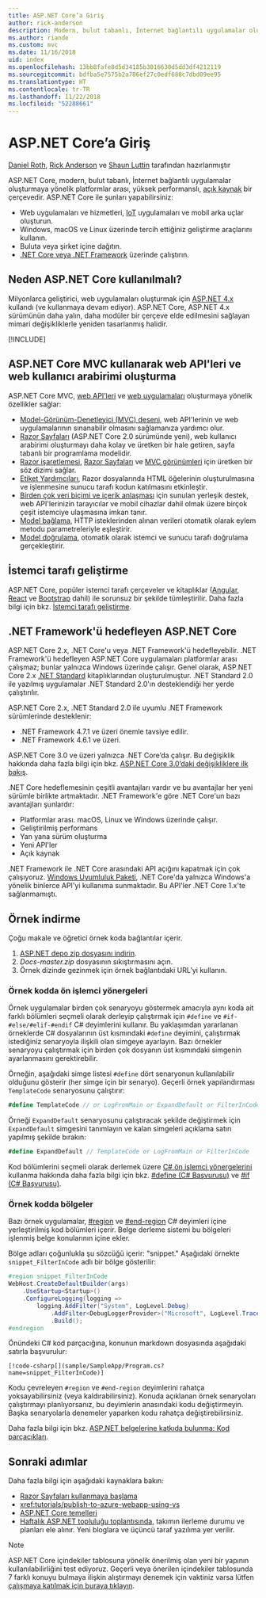 ```yaml
---
title: ASP.NET Core’a Giriş
author: rick-anderson
description: Modern, bulut tabanlı, İnternet bağlantılı uygulamalar oluşturmaya yönelik platformlar arası, yüksek performanslı, açık kaynak bir çerçeve olan ASP.NET Core’a giriş yapın.
ms.author: riande
ms.custom: mvc
ms.date: 11/16/2018
uid: index
ms.openlocfilehash: 13bb8fafe8d5d34185b3016630d5dd3df4212119
ms.sourcegitcommit: bdfba5e7575b2a786ef27c0edf688c7dbd09ee95
ms.translationtype: HT
ms.contentlocale: tr-TR
ms.lasthandoff: 11/22/2018
ms.locfileid: "52288661"
---
```

# <a name="introduction-to-aspnet-core"></a>ASP.NET Core’a Giriş

[Daniel Roth](https://github.com/danroth27), [Rick Anderson](https://twitter.com/RickAndMSFT) ve [Shaun Luttin](https://twitter.com/dicshaunary) tarafından hazırlanmıştır

ASP.NET Core, modern, bulut tabanlı, İnternet bağlantılı uygulamalar oluşturmaya yönelik platformlar arası, yüksek performanslı, [açık kaynak](https://github.com/aspnet/home) bir çerçevedir. ASP.NET Core ile şunları yapabilirsiniz:

* Web uygulamaları ve hizmetleri, [IoT](https://www.microsoft.com/internet-of-things/) uygulamaları ve mobil arka uçlar oluşturun.
* Windows, macOS ve Linux üzerinde tercih ettiğiniz geliştirme araçlarını kullanın.
* Buluta veya şirket içine dağıtın.
* [.NET Core veya .NET Framework](/dotnet/articles/standard/choosing-core-framework-server) üzerinde çalıştırın.

## <a name="why-use-aspnet-core"></a>Neden ASP.NET Core kullanılmalı?

Milyonlarca geliştirici, web uygulamaları oluşturmak için [ASP.NET 4.x](/aspnet/overview) kullandı (ve kullanmaya devam ediyor). ASP.NET Core, ASP.NET 4.x sürümünün daha yalın, daha modüler bir çerçeve elde edilmesini sağlayan mimari değişikliklerle yeniden tasarlanmış halidir.

[!INCLUDE[](~/includes/benefits.md)]

## <a name="build-web-apis-and-web-ui-using-aspnet-core-mvc"></a>ASP.NET Core MVC kullanarak web API'leri ve web kullanıcı arabirimi oluşturma

ASP.NET Core MVC, [web API’leri](xref:tutorials/first-web-api) ve [web uygulamaları](xref:tutorials/razor-pages/index) oluşturmaya yönelik özellikler sağlar:

* [Model-Görünüm-Denetleyici (MVC) deseni](xref:mvc/overview), web API'lerinin ve web uygulamalarının sınanabilir olmasını sağlamanıza yardımcı olur.
* [Razor Sayfaları](xref:razor-pages/index) (ASP.NET Core 2.0 sürümünde yeni), web kullanıcı arabirimi oluşturmayı daha kolay ve üretken bir hale getiren, sayfa tabanlı bir programlama modelidir.
* [Razor işaretlemesi](xref:mvc/views/razor), [Razor Sayfaları](xref:razor-pages/index) ve [MVC görünümleri](xref:mvc/views/overview) için üretken bir söz dizimi sağlar.
* [Etiket Yardımcıları](xref:mvc/views/tag-helpers/intro), Razor dosyalarında HTML öğelerinin oluşturulmasına ve işlenmesine sunucu tarafı kodun katılmasını etkinleştir.
* [Birden çok veri biçimi ve içerik anlaşması](xref:web-api/advanced/formatting) için sunulan yerleşik destek, web API'lerinizin tarayıcılar ve mobil cihazlar dahil olmak üzere birçok çeşit istemciye ulaşmasına imkan tanır.
* [Model bağlama](xref:mvc/models/model-binding), HTTP isteklerinden alınan verileri otomatik olarak eylem metodu parametreleriyle eşleştirir.
* [Model doğrulama](xref:mvc/models/validation), otomatik olarak istemci ve sunucu tarafı doğrulama gerçekleştirir.

## <a name="client-side-development"></a>İstemci tarafı geliştirme

ASP.NET Core, popüler istemci tarafı çerçeveler ve kitaplıklar ([Angular](xref:spa/angular), [React](xref:spa/react) ve [Bootstrap](https://getbootstrap.com/) dahil) ile sorunsuz bir şekilde tümleştirilir. Daha fazla bilgi için bkz. [İstemci tarafı geliştirme](xref:client-side/index).

<a name="target-framework"></a>

## <a name="aspnet-core-targeting-net-framework"></a>.NET Framework'ü hedefleyen ASP.NET Core

ASP.NET Core 2.x, .NET Core'u veya .NET Framework'ü hedefleyebilir. .NET Framework'ü hedefleyen ASP.NET Core uygulamaları platformlar arası çalışmaz; bunlar yalnızca Windows üzerinde çalışır. Genel olarak, ASP.NET Core 2.x [.NET Standard](/dotnet/standard/net-standard) kitaplıklarından oluşturulmuştur. .NET Standard 2.0 ile yazılmış uygulamalar .NET Standard 2.0'ın desteklendiği her yerde çalıştırılır.

ASP.NET Core 2.x, .NET Standard 2.0 ile uyumlu .NET Framework sürümlerinde desteklenir:

* .NET Framework 4.7.1 ve üzeri önemle tavsiye edilir.
* .NET Framework 4.6.1 ve üzeri.

ASP.NET Core 3.0 ve üzeri yalnızca .NET Core’da çalışır. Bu değişiklik hakkında daha fazla bilgi için bkz. [ASP.NET Core 3.0’daki değişikliklere ilk bakış](https://blogs.msdn.microsoft.com/webdev/2018/10/29/a-first-look-at-changes-coming-in-asp-net-core-3-0/).

.NET Core hedeflemesinin çeşitli avantajları vardır ve bu avantajlar her yeni sürümle birlikte artmaktadır. .NET Framework'e göre .NET Core'un bazı avantajları şunlardır:

* Platformlar arası. macOS, Linux ve Windows üzerinde çalışır.
* Geliştirilmiş performans
* Yan yana sürüm oluşturma
* Yeni API'ler
* Açık kaynak

.NET Framework ile .NET Core arasındaki API açığını kapatmak için çok çalışıyoruz. [Windows Uyumluluk Paketi](/dotnet/core/porting/windows-compat-pack), .NET Core'da yalnızca Windows'a yönelik binlerce API'yi kullanıma sunmaktadır. Bu API'ler .NET Core 1.x'te sağlanmamıştı.

## <a name="how-to-download-a-sample"></a>Örnek indirme

Çoğu makale ve öğretici örnek koda bağlantılar içerir.

1. [ASP.NET depo zip dosyasını indirin](https://codeload.github.com/aspnet/Docs/zip/master).
1. *Docs-master.zip* dosyasının sıkıştırmasını açın.
1. Örnek dizinde gezinmek için örnek bağlantıdaki URL’yi kullanın.

### <a name="preprocessor-directives-in-sample-code"></a>Örnek kodda ön işlemci yönergeleri

Örnek uygulamalar birden çok senaryoyu göstermek amacıyla aynı koda ait farklı bölümleri seçmeli olarak derleyip çalıştırmak için `#define` ve `#if-#else/#elif-#endif` C# deyimlerini kullanır. Bu yaklaşımdan yararlanan örneklerde C# dosyalarının üst kısmındaki `#define` deyimini, çalıştırmak istediğiniz senaryoyla ilişkili olan simgeye ayarlayın. Bazı örnekler senaryoyu çalıştırmak için birden çok dosyanın üst kısmındaki simgenin ayarlanmasını gerektirebilir.

Örneğin, aşağıdaki simge listesi `#define` dört senaryonun kullanılabilir olduğunu gösterir (her simge için bir senaryo). Geçerli örnek yapılandırması `TemplateCode` senaryosunu çalıştırır:

```csharp
#define TemplateCode // or LogFromMain or ExpandDefault or FilterInCode
```

Örneği `ExpandDefault` senaryosunu çalıştıracak şekilde değiştirmek için `ExpandDefault` simgesini tanımlayın ve kalan simgeleri açıklama satırı yapılmış şekilde bırakın:

```csharp
#define ExpandDefault // TemplateCode or LogFromMain or FilterInCode
```

Kod bölümlerini seçmeli olarak derlemek üzere [C# ön işlemci yönergelerini](/dotnet/csharp/language-reference/preprocessor-directives/) kullanma hakkında daha fazla bilgi için bkz. [#define (C# Başvurusu)](/dotnet/csharp/language-reference/preprocessor-directives/preprocessor-define) ve [#if (C# Başvurusu)](/dotnet/csharp/language-reference/preprocessor-directives/preprocessor-if).

### <a name="regions-in-sample-code"></a>Örnek kodda bölgeler

Bazı örnek uygulamalar, [#region](/dotnet/csharp/language-reference/preprocessor-directives/preprocessor-region) ve [#end-region](/dotnet/csharp/language-reference/preprocessor-directives/preprocessor-endregion) C# deyimleri içine yerleştirilmiş kod bölümleri içerir. Belge derleme sistemi bu bölgeleri işlenmiş belge konularının içine ekler.  

Bölge adları çoğunlukla şu sözcüğü içerir: "snippet." Aşağıdaki örnekte `snippet_FilterInCode` adlı bir bölge gösterilir:

```csharp
#region snippet_FilterInCode
WebHost.CreateDefaultBuilder(args)
    .UseStartup<Startup>()
    .ConfigureLogging(logging =>
        logging.AddFilter("System", LogLevel.Debug)
            .AddFilter<DebugLoggerProvider>("Microsoft", LogLevel.Trace))
            .Build();
#endregion
```

Önündeki C# kod parçacığına, konunun markdown dosyasında aşağıdaki satırla başvurulur:

```
[!code-csharp[](sample/SampleApp/Program.cs?name=snippet_FilterInCode)]
```

Kodu çevreleyen `#region` ve `#end-region` deyimlerini rahatça yoksayabilirsiniz (veya kaldırabilirsiniz). Konuda açıklanan örnek senaryoları çalıştırmayı planlıyorsanız, bu deyimlerin anasındaki kodu değiştirmeyin. Başka senaryolarla denemeler yaparken kodu rahatça değiştirebilirsiniz.

Daha fazla bilgi için bkz. [ASP.NET belgelerine katkıda bulunma: Kod parçacıkları](https://github.com/aspnet/Docs/blob/master/CONTRIBUTING.md#code-snippets).

## <a name="next-steps"></a>Sonraki adımlar

Daha fazla bilgi için aşağıdaki kaynaklara bakın:

* [Razor Sayfaları kullanmaya başlama](xref:tutorials/razor-pages/razor-pages-start)
* <xref:tutorials/publish-to-azure-webapp-using-vs>
* [ASP.NET Core temelleri](xref:fundamentals/index)
* [Haftalık ASP.NET topluluğu toplantısında](https://live.asp.net/), takımın ilerleme durumu ve planları ele alınır. Yeni bloglara ve üçüncü taraf yazılıma yer verilir.

> [!NOTE]
> ASP.NET Core içindekiler tablosuna yönelik önerilmiş olan yeni bir yapının kullanılabilirliğini test ediyoruz.  Geçerli veya önerilen içindekiler tablosunda 7 farklı konuyu bulmaya ilişkin alıştırmayı denemek için vaktiniz varsa lütfen [çalışmaya katılmak için buraya tıklayın](https://dpk4xbh5.optimalworkshop.com/treejack/rps16hd5).